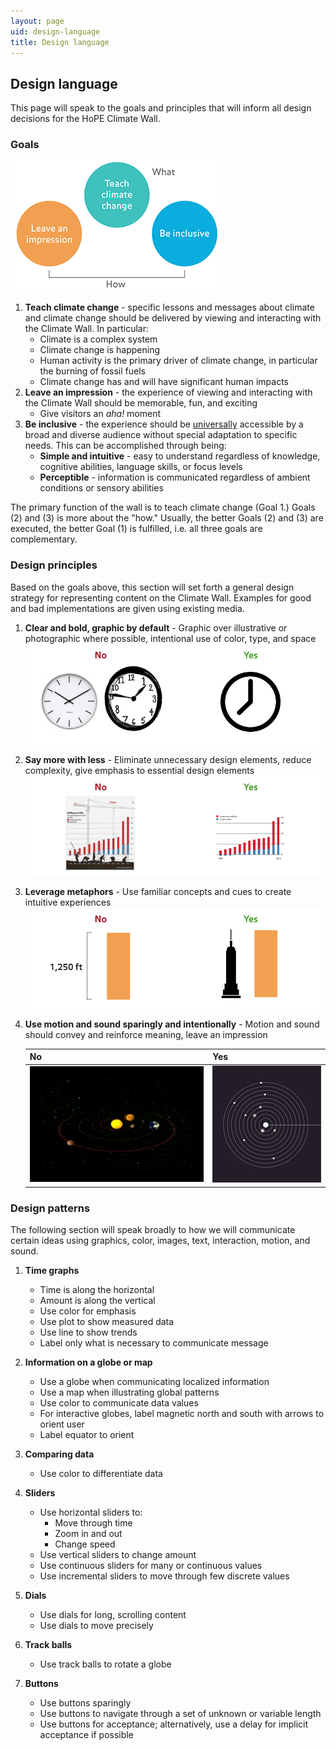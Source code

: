 ```yaml
---
layout: page
uid: design-language
title: Design language
---
```


## Design language

This page will speak to the goals and principles that will inform all design decisions for the HoPE Climate Wall.

### Goals

![Climate wall goals](../assets/goals.png)

1. **Teach climate change** - specific lessons and messages about climate and climate change should be delivered by viewing and interacting with the Climate Wall. In particular:
    - Climate is a complex system
    - Climate change is happening
    - Human activity is the primary driver of climate change, in particular the burning of fossil fuels
    - Climate change has and will have significant human impacts
2. **Leave an impression** - the experience of viewing and interacting with the Climate Wall should be memorable, fun, and exciting
    - Give visitors an _aha!_ moment
3. **Be inclusive** - the experience should be [universally](https://www.ncsu.edu/ncsu/design/cud/about_ud/udprinciplestext.htm) accessible by a broad and diverse audience without special adaptation to specific needs. This can be accomplished through being:
    - **Simple and intuitive** - easy to understand regardless of knowledge, cognitive abilities, language skills, or focus levels
    - **Perceptible** - information is communicated regardless of ambient conditions or sensory abilities

The primary function of the wall is to teach climate change (Goal 1.) Goals (2) and (3) is more about the "how." Usually, the better Goals (2) and (3) are executed, the better Goal (1) is fulfilled, i.e. all three goals are complementary.

### Design principles

Based on the goals above, this section will set forth a general design strategy for representing content on the Climate Wall. Examples for good and bad implementations are given using existing media.

1. **Clear and bold, graphic by default** - Graphic over illustrative or photographic where possible, intentional use of color, type, and space
   ![Clear and bold, graphic by default](../assets/principles-graphic.png)
2. **Say more with less** - Eliminate unnecessary design elements, reduce complexity, give emphasis to essential design elements
   ![Say more with less](../assets/principles-reduce.png)
3. **Leverage metaphors** - Use familiar concepts and cues to create intuitive experiences
   ![Leverage metaphors](../assets/principles-metaphors.png)
4. **Use motion and sound sparingly and intentionally** - Motion and sound should convey and reinforce meaning, leave an impression

   | No | Yes |
   |---|---|
   | ![Say more with less](../assets/solar-system-no.gif) | ![Say more with less](../assets/solar-system-yes.gif) |

### Design patterns

The following section will speak broadly to how we will communicate certain ideas using graphics, color, images, text, interaction, motion, and sound.

1. **Time graphs**
    - Time is along the horizontal
    - Amount is along the vertical
    - Use color for emphasis
    - Use plot to show measured data
    - Use line to show trends
    - Label only what is necessary to communicate message

2. **Information on a globe or map**
    - Use a globe when communicating localized information
    - Use a map when illustrating global patterns
    - Use color to communicate data values
    - For interactive globes, label magnetic north and south with arrows to orient user
    - Label equator to orient

3. **Comparing data**
    - Use color to differentiate data

4. **Sliders**
    - Use horizontal sliders to:
        - Move through time
        - Zoom in and out
        - Change speed
    - Use vertical sliders to change amount
    - Use continuous sliders for many or continuous values
    - Use incremental sliders to move through few discrete values

5. **Dials**
    - Use dials for long, scrolling content
    - Use dials to move precisely

6. **Track balls**
    - Use track balls to rotate a globe

7. **Buttons**
    - Use buttons sparingly
    - Use buttons to navigate through a set of unknown or variable length
    - Use buttons for acceptance; alternatively, use a delay for implicit acceptance if possible
